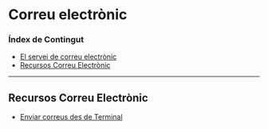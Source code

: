 # Correu electrònic
### Índex de Contingut
- [El servei de correu electrònic](#punt1)
- [Recursos Correu Electrònic](#punt4)

<hr>


## Recursos Correu Electrònic<a name="punt4"></a>

- [Enviar correus des de Terminal](https://www.digitalocean.com/community/tutorials/send-email-linux-command-line)

